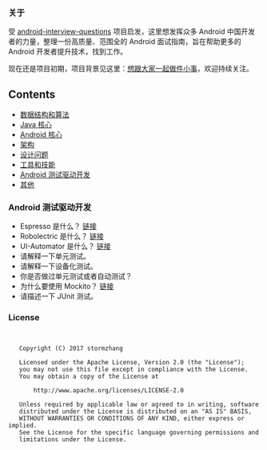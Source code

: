 ### 关于

受 [android-interview-questions](https://github.com/MindorksOpenSource/android-interview-questions) 项目启发，这里想发挥众多 Android 中国开发者的力量，整理一份高质量、范围全的 Android 面试指南，旨在帮助更多的 Android 开发者提升技术，找到工作。

现在还是项目初期，项目背景见这里：[想跟大家一起做件小事](http://mp.weixin.qq.com/s/t038R0bDDZ6dg4bwDoj2cQ)，欢迎持续关注。

## Contents
 * [数据结构和算法](#data-structures-and-algorithms)
 * [Java 核心](#core-java)
 * [Android 核心](#core-android)
 * [架构](#architecture)
 * [设计问题](#design-problem)
 * [工具和技能](#tools-and-technologies)
 * [Android 测试驱动开发](#android-测试驱动开发)
 * [其他](#others)
 
 
 
### Android 测试驱动开发

* Espresso 是什么？ [链接](https://developer.android.com/training/testing/ui-testing/espresso-testing.html)
* Robolectric 是什么？ [链接](http://robolectric.org/)
* UI-Automator 是什么？ [链接](https://developer.android.com/training/testing/ui-testing/uiautomator-testing.html)
* 请解释一下单元测试。 
* 请解释一下设备化测试。
* 你是否做过单元测试或者自动测试？
* 为什么要使用 Mockito？ [链接](http://site.mockito.org/)
* 请描述一下 JUnit 测试。

### License
```


   Copyright (C) 2017 stormzhang

   Licensed under the Apache License, Version 2.0 (the "License");
   you may not use this file except in compliance with the License.
   You may obtain a copy of the License at

       http://www.apache.org/licenses/LICENSE-2.0

   Unless required by applicable law or agreed to in writing, software
   distributed under the License is distributed on an "AS IS" BASIS,
   WITHOUT WARRANTIES OR CONDITIONS OF ANY KIND, either express or implied.
   See the License for the specific language governing permissions and
   limitations under the License.
```
